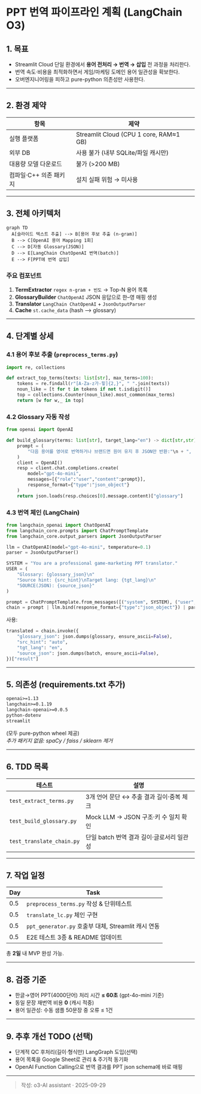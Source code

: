 # PPT 번역 파이프라인 계획 (LangChain O3)

## 1. 목표
- Streamlit Cloud 단일 환경에서 **용어 전처리 → 번역 → 삽입** 전 과정을 처리한다.
- 번역 속도·비용을 최적화하면서 게임/마케팅 도메인 용어 일관성을 확보한다.
- 오버엔지니어링을 피하고 pure-python 의존성만 사용한다.

---

## 2. 환경 제약
| 항목 | 제약 |
|------|------|
| 실행 플랫폼 | Streamlit Cloud (CPU 1 core, RAM≈1 GB) |
| 외부 DB | 사용 불가 (내부 SQLite/파일 캐시만) |
| 대용량 모델 다운로드 | 불가 (>200 MB) |
| 컴파일·C++ 의존 패키지 | 설치 실패 위험 → 미사용 |

---

## 3. 전체 아키텍처
```mermaid
graph TD
  A[슬라이드 텍스트 추출] --> B[용어 후보 추출 (n-gram)]
  B --> C[OpenAI 용어 Mapping 1회]
  C --> D[자동 Glossary(JSON)]
  D --> E[LangChain ChatOpenAI 번역(batch)]
  E --> F[PPT에 번역 삽입]
```

### 주요 컴포넌트
1. **TermExtractor**  `regex n-gram + 빈도` → Top-N 용어 목록
2. **GlossaryBuilder**  `ChatOpenAI` JSON 응답으로 한–영 매핑 생성
3. **Translator**  `LangChain ChatOpenAI` + `JsonOutputParser`
4. **Cache**  `st.cache_data` (hash ⟶ glossary)

---

## 4. 단계별 상세
### 4.1 용어 후보 추출 (`preprocess_terms.py`)
```python
import re, collections

def extract_top_terms(texts: list[str], max_terms=100):
    tokens = re.findall(r"[A-Za-z가-힣]{2,}", " ".join(texts))
    noun_like = [t for t in tokens if not t.isdigit()]
    top = collections.Counter(noun_like).most_common(max_terms)
    return [w for w,_ in top]
```

### 4.2 Glossary 자동 작성
```python
from openai import OpenAI

def build_glossary(terms: list[str], target_lang="en") -> dict[str,str]:
    prompt = (
        "다음 용어를 영어로 번역하거나 브랜드면 원어 유지 후 JSON만 반환:"\n + ", ".join(terms)
    )
    client = OpenAI()
    resp = client.chat.completions.create(
        model="gpt-4o-mini",
        messages=[{"role":"user","content":prompt}],
        response_format={"type":"json_object"}
    )
    return json.loads(resp.choices[0].message.content)["glossary"]
```

### 4.3 번역 체인 (LangChain)
```python
from langchain_openai import ChatOpenAI
from langchain_core.prompts import ChatPromptTemplate
from langchain_core.output_parsers import JsonOutputParser

llm = ChatOpenAI(model="gpt-4o-mini", temperature=0.1)
parser = JsonOutputParser()

SYSTEM = "You are a professional game-marketing PPT translator."
USER = (
    "Glossary: {glossary_json}\n"
    "Source hint: {src_hint}\nTarget lang: {tgt_lang}\n"
    "SOURCE(JSON): {source_json}"
)

prompt = ChatPromptTemplate.from_messages([("system", SYSTEM), ("user", USER)])
chain = prompt | llm.bind(response_format={"type":"json_object"}) | parser
```
사용:
```python
translated = chain.invoke({
    "glossary_json": json.dumps(glossary, ensure_ascii=False),
    "src_hint": "auto",
    "tgt_lang": "en",
    "source_json": json.dumps(batch, ensure_ascii=False),
})["result"]
```

---

## 5. 의존성 (requirements.txt 추가)
```txt
openai>=1.13
langchain>=0.1.19
langchain-openai>=0.0.5
python-dotenv
streamlit
```
(모두 pure-python wheel 제공)  
*추가 패키지 없음: spaCy / faiss / sklearn 제거*

---

## 6. TDD 목록
| 테스트 | 설명 |
|--------|------|
| `test_extract_terms.py` | 3개 언어 문단 ↔ 추출 결과 길이·중복 체크 |
| `test_build_glossary.py` | Mock LLM → JSON 구조·키 수 일치 확인 |
| `test_translate_chain.py` | 단일 batch 번역 결과 길이·글로서리 일관성 |

---

## 7. 작업 일정
| Day | Task |
|-----|------|
| 0.5 | `preprocess_terms.py` 작성 & 단위테스트 |
| 0.5 | `translate_lc.py` 체인 구현 |
| 0.5 | `ppt_generator.py` 호출부 대체, Streamlit 캐시 연동 |
| 0.5 | E2E 테스트 3종 & README 업데이트 |

총 **2일** 내 MVP 완성 가능.

---

## 8. 검증 기준
- 한글→영어 PPT(4000단어) 처리 시간 **≤ 60초** (gpt-4o-mini 기준)
- 동일 문장 재번역 비용 **0** (캐시 적중)
- 용어 일관성: 수동 샘플 50문장 중 오류 ≤ 1건

---

## 9. 추후 개선 TODO (선택)
- 단계적 QC 후처리(길이·형식만) LangGraph 도입(선택)
- 용어 목록을 Google Sheet로 관리 & 주기적 동기화
- OpenAI Function Calling으로 번역 결과를 PPT json schema에 바로 매핑

---

> 작성: o3-AI assistant · 2025-09-29
